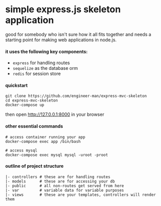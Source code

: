 # simple express.js skeleton application
good for somebody who isn't sure how it all fits together and needs a starting point for making web applications in node.js.

#### it uses the following key components:
 * `express` for handling routes
 * `sequelize` as the database orm
 * `redis` for session store

#### quickstart
```shell
git clone https://github.com/engineer-man/express-mvc-skeleton
cd express-mvc-skeleton
docker-compose up
```
then open http://127.0.0.1:8000 in your browser

#### other essential commands
```shell
# access container running your app
docker-compose exec app /bin/bash

# access mysql
docker-compose exec mysql mysql -uroot -proot
```
#### outline of project structure
```
|- controllers # these are for handling routes
|- models      # these are for accessing your db
|- public      # all non-routes get served from here
|- var         # variable data for variable purposes
|- views       # these are your templates, controllers will render them
```
